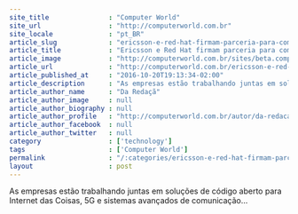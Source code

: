 ```yaml
---
site_title               : "Computer World"
site_url                 : "http://computerworld.com.br"
site_locale              : "pt_BR"
article_slug             : "ericsson-e-red-hat-firmam-parceria-para-combinar-rede-e-nuvem"
article_title            : "Ericsson e Red Hat firmam parceria para combinar rede e nuvem"
article_image            : "http://computerworld.com.br/sites/beta.computerworld.com.br/files/news_articles/software.jpg"
article_url              : "http://computerworld.com.br/ericsson-e-red-hat-firmam-parceria-para-combinar-rede-e-nuvem"
article_published_at     : "2016-10-20T19:13:34-02:00"
article_description      : "As empresas estão trabalhando juntas em soluções de código aberto para Internet das Coisas, 5G e sistemas avançados de comunicação..."
article_author_name      : "Da Redaçã"
article_author_image     : null
article_author_biography : null
article_author_profile   : "http://computerworld.com.br/autor/da-redacao"
article_author_facebook  : null
article_author_twitter   : null
category                 : ['technology']
tags                     : ['Computer World']
permalink                : "/:categories/ericsson-e-red-hat-firmam-parceria-para-combinar-rede-e-nuvem/"
layout                   : post
---
```


As empresas estão trabalhando juntas em soluções de código aberto para Internet das Coisas, 5G e sistemas avançados de comunicação...
